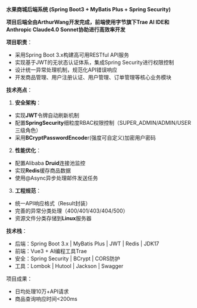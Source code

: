 **水果商城后端系统 (Spring Boot3 + MyBatis Plus + Spring Security)**



**项目后端全由ArthurWang开发完成，前端使用字节旗下Trae AI IDE和Anthropic Claude4.0 Sonnet协助进行高效率开发**

**项目职责**：
- 采用Spring Boot 3.x构建高可用RESTful API服务
- 实现基于JWT的无状态认证体系，集成Spring Security进行权限控制
- 设计统一异常处理机制，规范化API错误响应
- 开发商品管理、用户注册认证、用户管理、订单管理等核心业务模块



**技术亮点**：

1. **安全架构**：

- 实现**JWT**令牌自动刷新机制
- 配置**SpringSecurity**细粒度RBAC权限控制（SUPER_ADMIN/ADMIN/USER三级角色）
- 采用**BCryptPasswordEncode**r(强度可自定义)加密用户密码

2. **性能优化**：

- 配置Alibaba **Druid**连接池监控
- 实现**Redis**缓存商品数据
- 使用@Async异步处理邮件发送任务

3. **工程规范**：

- 统一API响应格式（Result封装）
- 完善的异常分类处理（400/401/403/404/500）
- 资源文件分类存储到**Linux**服务器



**技术栈**：
- 后端：Spring Boot 3.x | MyBatis Plus | JWT | Redis | JDK17
- 前端：Vue3 + AI编程工具Trae
- 安全：Spring Security | BCrypt | CORS防护
- 工具：Lombok | Hutool | Jackson | Swagger

项目成果：
- 日均处理10万+API请求
- 商品查询响应时间<200ms
